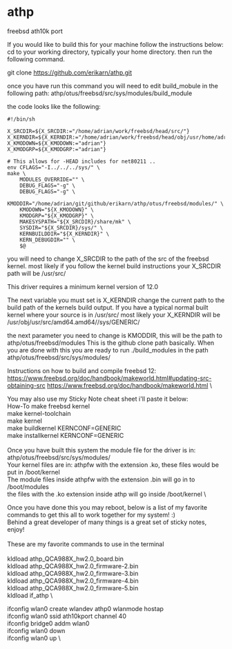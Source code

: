 # athp
freebsd ath10k port

If you would like to build this for your machine follow the instructions below:
cd to your working directory, typically your home directory.
then run the following command.

git clone https://github.com/erikarn/athp.git

once you have run this command you will need to edit build_mobule in the following path:
athp/otus/freebsd/src/sys/modules/build_module


the code looks like the following:

```
#!/bin/sh

X_SRCDIR=${X_SRCDIR:="/home/adrian/work/freebsd/head/src/"}
X_KERNDIR=${X_KERNDIR:="/home/adrian/work/freebsd/head/obj/usr/home/adrian/work/freebsd/head/src/sys/GERTRUDE/"}
X_KMODOWN=${X_KMODOWN:="adrian"}
X_KMODGRP=${X_KMODGRP:="adrian"}

# This allows for -HEAD includes for net80211 ..
env CFLAGS="-I../../../sys/" \
make \
	MODULES_OVERRIDE="" \
	DEBUG_FLAGS="-g" \
	DEBUG_FLAGS="-g" \
	KMODDIR="/home/adrian/git/github/erikarn/athp/otus/freebsd/modules/" \
	KMODOWN="${X_KMODOWN}" \
	KMODGRP="${X_KMODGRP}" \
	MAKESYSPATH="${X_SRCDIR}/share/mk" \
	SYSDIR="${X_SRCDIR}/sys/" \
	KERNBUILDDIR="${X_KERNDIR}" \
	KERN_DEBUGDIR="" \
	$@
```
you will need to change X_SRCDIR to the path of the src of the freebsd kernel.
most likely if you follow the kernel build instructions your X_SRCDIR path will be
/usr/src/

This driver requires a minimum kernel version of 12.0

The next variable you must set is X_KERNDIR change the current path to the build path of the kernels build output.
If you have a typical normal built kernel where your source is in /usr/src/
most likely your X_KERNDIR will be /usr/obj/usr/src/amd64.amd64//sys/GENERIC/

the next parameter you need to change is KMODDIR, 
this will be the path to athp/otus/freebsd/modules This is the github clone path basically.
When you are done with this you are ready to run ./build_modules in the path
athp/otus/freebsd/src/sys/modules/

Instructions on how to build and compile freebsd 12:
https://www.freebsd.org/doc/handbook/makeworld.html#updating-src-obtaining-src
https://www.freebsd.org/doc/handbook/makeworld.html \

You may also use my Sticky Note cheat sheet i'll paste it below: \
How-To make freebsd kernel \
make kernel-toolchain \
make kernel \
make buildkernel KERNCONF=GENERIC \
make installkernel KERNCONF=GENERIC \
 \
Once you have built this system the module file for the driver is in: \
athp/otus/freebsd/src/sys/modules/ \
Your kernel files are in: athpfw with the extension .ko, these files would be put in /boot/kernel \
The module files inside athpfw with the extension .bin will go in to /boot/modules \
the files with the .ko extension inside athp will go inside /boot/kernel \

Once you have done this you may reboot, below is a list of my favorite commands to get this all to work together for my system! :) \
Behind a great developer of many things is a great set of sticky notes, enjoy! \
 \
These are my favorite commands to use in the terminal \
 \
kldload athp_QCA988X_hw2.0_board.bin \
kldload athp_QCA988X_hw2.0_firmware-2.bin \
kldload athp_QCA988X_hw2.0_firmware-3.bin \
kldload athp_QCA988X_hw2.0_firmware-4.bin \
kldload athp_QCA988X_hw2.0_firmware-5.bin \
kldload if_athp \

ifconfig wlan0 create wlandev athp0 wlanmode hostap \
ifconfig wlan0 ssid ath10kport channel 40 \
ifconfig bridge0 addm wlan0 \
ifconfig wlan0 down \
ifconfig wlan0 up \
